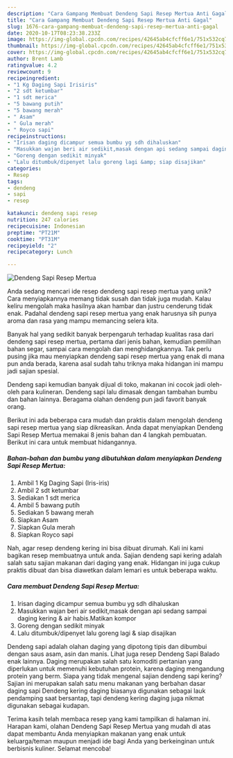 ```yaml
---
description: "Cara Gampang Membuat Dendeng Sapi Resep Mertua Anti Gagal"
title: "Cara Gampang Membuat Dendeng Sapi Resep Mertua Anti Gagal"
slug: 1676-cara-gampang-membuat-dendeng-sapi-resep-mertua-anti-gagal
date: 2020-10-17T08:23:38.233Z
image: https://img-global.cpcdn.com/recipes/42645ab4cfcff6e1/751x532cq70/dendeng-sapi-resep-mertua-foto-resep-utama.jpg
thumbnail: https://img-global.cpcdn.com/recipes/42645ab4cfcff6e1/751x532cq70/dendeng-sapi-resep-mertua-foto-resep-utama.jpg
cover: https://img-global.cpcdn.com/recipes/42645ab4cfcff6e1/751x532cq70/dendeng-sapi-resep-mertua-foto-resep-utama.jpg
author: Brent Lamb
ratingvalue: 4.2
reviewcount: 9
recipeingredient:
- "1 Kg Daging Sapi Irisiris"
- "2 sdt ketumbar"
- "1 sdt merica"
- "5 bawang putih"
- "5 bawang merah"
- " Asam"
- " Gula merah"
- " Royco sapi"
recipeinstructions:
- "Irisan daging dicampur semua bumbu yg sdh dihaluskan"
- "Masukkan wajan beri air sedikit,masak dengan api sedang sampai daging kering &amp; air habis.Matikan kompor"
- "Goreng dengan sedikit minyak"
- "Lalu ditumbuk/dipenyet lalu goreng lagi &amp; siap disajikan"
categories:
- Resep
tags:
- dendeng
- sapi
- resep

katakunci: dendeng sapi resep 
nutrition: 247 calories
recipecuisine: Indonesian
preptime: "PT21M"
cooktime: "PT31M"
recipeyield: "2"
recipecategory: Lunch

---
```



![Dendeng Sapi Resep Mertua](https://img-global.cpcdn.com/recipes/42645ab4cfcff6e1/751x532cq70/dendeng-sapi-resep-mertua-foto-resep-utama.jpg)

Anda sedang mencari ide resep dendeng sapi resep mertua yang unik? Cara menyiapkannya memang tidak susah dan tidak juga mudah. Kalau keliru mengolah maka hasilnya akan hambar dan justru cenderung tidak enak. Padahal dendeng sapi resep mertua yang enak harusnya sih punya aroma dan rasa yang mampu memancing selera kita.

Banyak hal yang sedikit banyak berpengaruh terhadap kualitas rasa dari dendeng sapi resep mertua, pertama dari jenis bahan, kemudian pemilihan bahan segar, sampai cara mengolah dan menghidangkannya. Tak perlu pusing jika mau menyiapkan dendeng sapi resep mertua yang enak di mana pun anda berada, karena asal sudah tahu triknya maka hidangan ini mampu jadi sajian spesial.

Dendeng sapi kemudian banyak dijual di toko, makanan ini cocok jadi oleh-oleh para kulineran. Dendeng sapi lalu dimasak dengan tambahan bumbu dan bahan lainnya. Beragama olahan dendeng pun jadi favorit banyak orang.


Berikut ini ada beberapa cara mudah dan praktis dalam mengolah dendeng sapi resep mertua yang siap dikreasikan. Anda dapat menyiapkan Dendeng Sapi Resep Mertua memakai 8 jenis bahan dan 4 langkah pembuatan. Berikut ini cara untuk membuat hidangannya.

<!--inarticleads1-->

##### Bahan-bahan dan bumbu yang dibutuhkan dalam menyiapkan Dendeng Sapi Resep Mertua:

1. Ambil 1 Kg Daging Sapi (Iris-iris)
1. Ambil 2 sdt ketumbar
1. Sediakan 1 sdt merica
1. Ambil 5 bawang putih
1. Sediakan 5 bawang merah
1. Siapkan  Asam
1. Siapkan  Gula merah
1. Siapkan  Royco sapi


Nah, agar resep dendeng kering ini bisa dibuat dirumah. Kali ini kami bagikan resep membuatnya untuk anda. Sajian dendeng sapi kering adalah salah satu sajian makanan dari daging yang enak. Hidangan ini juga cukup praktis dibuat dan bisa diawetkan dalam lemari es untuk beberapa waktu. 

<!--inarticleads2-->

##### Cara membuat Dendeng Sapi Resep Mertua:

1. Irisan daging dicampur semua bumbu yg sdh dihaluskan
1. Masukkan wajan beri air sedikit,masak dengan api sedang sampai daging kering &amp; air habis.Matikan kompor
1. Goreng dengan sedikit minyak
1. Lalu ditumbuk/dipenyet lalu goreng lagi &amp; siap disajikan


Dendeng sapi adalah olahan daging yang dipotong tipis dan dibumbui dengan saus asam, asin dan manis. Lihat juga resep Dendeng Sapi Balado enak lainnya. Daging merupakan salah satu komoditi pertanian yang diperlukan untuk memenuhi kebutuhan protein, karena daging mengandung protein yang berm. Siapa yang tidak mengenal sajian dendeng sapi kering? Sajian ini merupakan salah satu menu makanan yang berbahan dasar daging sapi Dendeng kering daging biasanya digunakan sebagai lauk pendamping saat bersantap, tapi dendeng kering daging juga nikmat digunakan sebagai kudapan. 

Terima kasih telah membaca resep yang kami tampilkan di halaman ini. Harapan kami, olahan Dendeng Sapi Resep Mertua yang mudah di atas dapat membantu Anda menyiapkan makanan yang enak untuk keluarga/teman maupun menjadi ide bagi Anda yang berkeinginan untuk berbisnis kuliner. Selamat mencoba!
